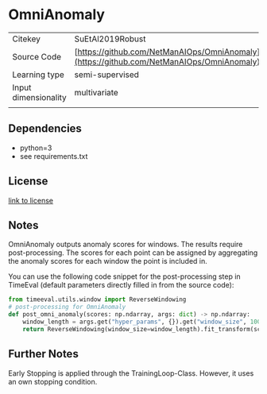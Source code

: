 # OmniAnomaly

|||
| :--- | :--- |
| Citekey | SuEtAl2019Robust |
| Source Code | [https://github.com/NetManAIOps/OmniAnomaly](https://github.com/NetManAIOps/OmniAnomaly)|
| Learning type | semi-supervised |
| Input dimensionality | multivariate |
|||

## Dependencies

- python=3
- see requirements.txt

## License

[link to license](./LICENSE)

## Notes

OmniAnomaly outputs anomaly scores for windows.
The results require post-processing.
The scores for each point can be assigned by aggregating the anomaly scores for each window the point is included in.

You can use the following code snippet for the post-processing step in TimeEval (default parameters directly filled in from the source code):

<!--BEGIN:timeeval-post-->
```python
from timeeval.utils.window import ReverseWindowing
# post-processing for OmniAnomaly
def post_omni_anomaly(scores: np.ndarray, args: dict) -> np.ndarray:
    window_length = args.get("hyper_params", {}).get("window_size", 100)
    return ReverseWindowing(window_size=window_length).fit_transform(scores)
```
<!--END:timeeval-post-->

## Further Notes

Early Stopping is applied through the TrainingLoop-Class. However, it uses an own stopping condition.

